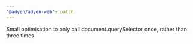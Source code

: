 ```yaml
---
'@adyen/adyen-web': patch
---
```


Small optimisation to only call document.querySelector once, rather than three times
